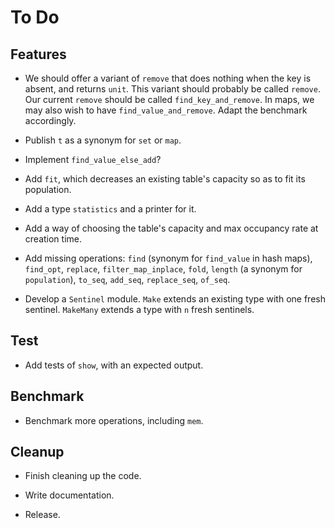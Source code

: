 # To Do

## Features

* We should offer a variant of `remove` that does nothing
  when the key is absent, and returns `unit`.
  This variant should probably be called `remove`.
  Our current `remove` should be called `find_key_and_remove`.
  In maps, we may also wish to have `find_value_and_remove`.
  Adapt the benchmark accordingly.

* Publish `t` as a synonym for `set` or `map`.

* Implement `find_value_else_add`?

* Add `fit`, which decreases an existing table's capacity so as
  to fit its population.

* Add a type `statistics` and a printer for it.

* Add a way of choosing the table's capacity and max occupancy rate
  at creation time.

* Add missing operations:
  `find` (synonym for `find_value` in hash maps),
  `find_opt`,
  `replace`,
  `filter_map_inplace`,
  `fold`,
  `length` (a synonym for `population`),
  `to_seq`, `add_seq`, `replace_seq`, `of_seq`.

* Develop a `Sentinel` module.
  `Make` extends an existing type with one fresh sentinel.
  `MakeMany` extends a type with `n` fresh sentinels.

## Test

* Add tests of `show`, with an expected output.

## Benchmark

* Benchmark more operations, including `mem`.

## Cleanup

* Finish cleaning up the code.

* Write documentation.

* Release.
